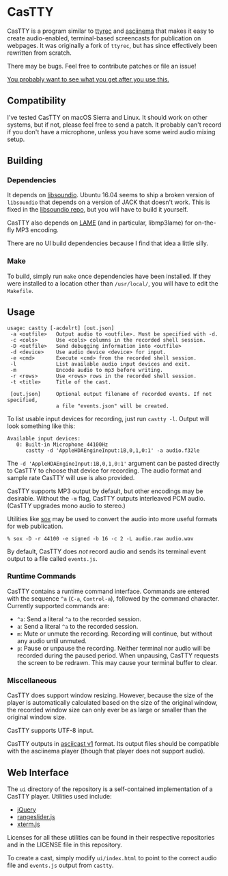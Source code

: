 # CasTTY

CasTTY is a program similar to [ttyrec](http://0xcc.net/ttyrec/) and
[asciinema](https://github.com/asciinema/asciinema) that makes it easy to
create audio-enabled, terminal-based screencasts for publication on webpages.
It was originally a fork of `ttyrec`, but has since effectively been
rewritten from scratch.

There may be bugs. Feel free to contribute patches or file an issue!

[You probably want to see what you get after you use this.](https://9vx.org/~dho/term/index.html)

## Compatibility

I've tested CasTTY on macOS Sierra and Linux. It should work on other systems,
but if not, please feel free to send a patch. It probably can't record if you
don't have a microphone, unless you have some weird audio mixing setup.

## Building

### Dependencies 

It depends on [libsoundio](http://libsound.io/). Ubuntu 16.04 seems to ship a
broken version of `libsoundio` that depends on a version of JACK that doesn't
work. This is fixed in the [libsoundio repo](https://github.com/andrewrk/libsoundio),
but you will have to build it yourself.

CasTTY also depends on [LAME](http://lame.sourceforge.net/) (and in particular,
libmp3lame) for on-the-fly MP3 encoding.

There are no UI build dependencies because I find that idea a little silly.

### Make

To build, simply run `make` once dependencies have been installed. If they were
installed to a location other than `/usr/local/`, you will have to edit the
`Makefile`. 

## Usage

    usage: castty [-acdelrt] [out.json]
     -a <outfile>   Output audio to <outfile>. Must be specified with -d.
     -c <cols>      Use <cols> columns in the recorded shell session.
     -D <outfile>   Send debugging information into <outfile>
     -d <device>    Use audio device <device> for input.
     -e <cmd>       Execute <cmd> from the recorded shell session.
     -l             List available audio input devices and exit.
     -m             Encode audio to mp3 before writing.
     -r <rows>      Use <rows> rows in the recorded shell session.
     -t <title>     Title of the cast.
    
     [out.json]     Optional output filename of recorded events. If not specified,
                    a file "events.json" will be created.

To list usable input devices for recording, just run `castty -l`. Output will
look something like this:

    Available input devices:
       0: Built-in Microphone 44100Hz
          castty -d 'AppleHDAEngineInput:1B,0,1,0:1' -a audio.f32le

The `-d 'AppleHDAEngineInput:1B,0,1,0:1'` argument can be pasted directly to
CasTTY to choose that device for recording. The audio format and sample rate
CasTTY will use is also provided.

CasTTY supports MP3 output by default, but other encodings may be desirable.
Without the `-m` flag, CasTTY outputs interleaved PCM audio. (CasTTY upgrades
mono audio to stereo.)

Utilities like [sox](http://sox.sourceforge.net/) may be used to convert the
audio into more useful formats for web publication.

    % sox -D -r 44100 -e signed -b 16 -c 2 -L audio.raw audio.wav

By default, CasTTY does _not_ record audio and sends its terminal event output
to a file called `events.js`.

### Runtime Commands

CasTTY contains a runtime command interface. Commands are entered with the
sequence `^a` (`C-a`, `Control-a`), followed by the command character.
Currently supported commands are:

 * `^a`: Send a literal `^a` to the recorded session.
 * `a`: Send a literal `^a` to the recorded session.
 * `m`: Mute or unmute the recording. Recording will continue, but without any
   audio until unmuted.
 * `p`: Pause or unpause the recording. Neither terminal nor audio will be
   recorded during the paused period. When unpausing, CasTTY requests the
   screen to be redrawn. This may cause your terminal buffer to clear.

### Miscellaneous

CasTTY does support window resizing. However, because the size of the player
is automatically calculated based on the size of the original window, the
recorded window size can only ever be as large or smaller than the original
window size.

CasTTY supports UTF-8 input.

CasTTY outputs in
[asciicast v1](https://github.com/asciinema/asciinema/blob/master/doc/asciicast-v1.md)
format. Its output files should be compatible with the asciinema player
(though that player does not support audio).

## Web Interface

The `ui` directory of the repository is a self-contained implementation of a
CasTTY player. Utilities used include:

 * [jQuery](https://jquery.com/)
 * [rangeslider.js](https://github.com/andreruffert/rangeslider.js)
 * [xterm.js](https://github.com/sourcelair/xterm.js)

Licenses for all these utilities can be found in their respective repositories
and in the LICENSE file in this repository.

To create a cast, simply modify `ui/index.html` to point to the correct audio
file and `events.js` output from `castty`.
